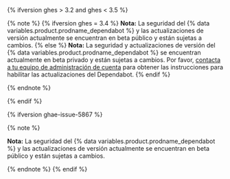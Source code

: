 {% ifversion ghes > 3.2 and ghes < 3.5 %}

{% note %}
{% ifversion ghes = 3.4 %}
**Nota:** La seguridad del {% data variables.product.prodname_dependabot %} y las actualizaciones de versión actualmente se encuentran en beta público y están sujetas a cambios.
{% else %}
**Nota:** La seguridad y actualizaciones de versión del {% data variables.product.prodname_dependabot %} se encuentran actualmente en beta privado y están sujetas a cambios. Por favor, [contacta a tu equipo de administración de cuenta](https://enterprise.github.com/contact) para obtener las instrucciones para habilitar las actualizaciones del Dependabot.
{% endif %}

{% endnote %}

{% endif %}

{% ifversion ghae-issue-5867 %}

{% note %}

**Nota:** La seguridad del {% data variables.product.prodname_dependabot %} y las actualizaciones de versión actualmente se encuentran en beta público y están sujetas a cambios.

{% endnote %}
{% endif %}
